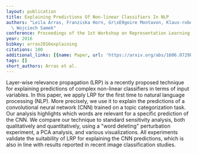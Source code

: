 ```yaml
---
layout: publication
title: Explaining Predictions Of Non-linear Classifiers In NLP
authors: "Leila Arras, Franziska Horn, Gr\xE9goire Montavon, Klaus-robert M\xFCller,\
  \ Wojciech Samek"
conference: Proceedings of the 1st Workshop on Representation Learning for NLP
year: 2016
bibkey: arras2016explaining
citations: 100
additional_links: [{name: Paper, url: 'https://arxiv.org/abs/1606.07298'}]
tags: []
short_authors: Arras et al.
---
```

Layer-wise relevance propagation (LRP) is a recently proposed technique for
explaining predictions of complex non-linear classifiers in terms of input
variables. In this paper, we apply LRP for the first time to natural language
processing (NLP). More precisely, we use it to explain the predictions of a
convolutional neural network (CNN) trained on a topic categorization task. Our
analysis highlights which words are relevant for a specific prediction of the
CNN. We compare our technique to standard sensitivity analysis, both
qualitatively and quantitatively, using a "word deleting" perturbation
experiment, a PCA analysis, and various visualizations. All experiments
validate the suitability of LRP for explaining the CNN predictions, which is
also in line with results reported in recent image classification studies.